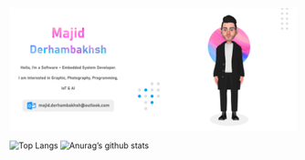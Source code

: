 ![MAJID DERHAMBAKHSH](https://github.com/Majid-Derhambakhsh/Majid-Derhambakhsh/blob/master/GithubProfileLight.png)

![Top Langs](https://github-readme-stats.vercel.app/api/top-langs/?username=Majid-Derhambakhsh&layout=compact&bg_color=F5F5F5&border_color=FFFFFF&title_color=666666&border_radius=10&card_width=300)
![Anurag’s github stats](https://github-readme-stats.vercel.app/api?username=Majid-Derhambakhsh&bg_color=F5F5F5&border_color=FFFFFF&title_color=666666&border_radius=10&ring_color=FB42D7&card_width=300&hide_title=true&hide=prs)
